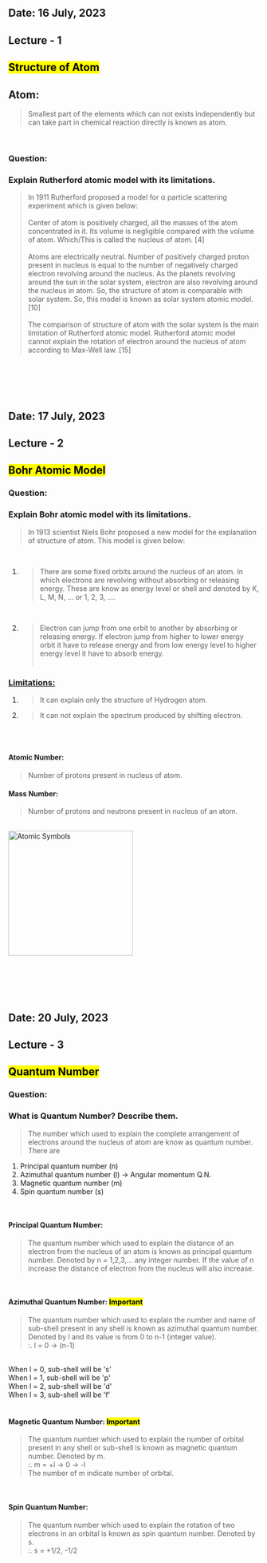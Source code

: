 ## Date: 16 July, 2023 
## Lecture - 1                       
## <mark>Structure of Atom</mark>
## Atom:
> Smallest part of the elements which can not exists independently but can take part in chemical reaction directly is known as atom.
<br>

### <b>Question:</b>
### Explain Rutherford atomic model with its limitations. 
>In 1911 Rutherford proposed a model for α particle scattering experiment which is given below:
<br><br>
>Center of atom is positively charged, all the masses of the atom concentrated in it. Its volume is negligible compared with the volume of atom. Which/This is called the nucleus of atom. [4]
<br><br>
Atoms are electrically neutral. Number of positively charged proton present in nucleus is equal to the number of negatively charged electron revolving around the nucleus. As the planets revolving around the sun in the solar system, electron are also revolving around the nucleus in atom. So, the structure of atom is comparable with solar system. So, this model is known as solar system atomic model. [10]
<br><br>
The comparison of structure of atom with the solar system is the main limitation of Rutherford atomic model. Rutherford atomic model cannot explain the rotation of electron around the nucleus of atom according to Max-Well law. [15]

<br><br><br><br>

## Date: 17 July, 2023
## Lecture - 2
## <mark>Bohr Atomic Model</mark>
### <b>Question:</b>
### Explain Bohr atomic model with its limitations. 
> In 1913 scientist Niels Bohr proposed a new model for the explanation of structure of atom. This model is given below:
<br>

1. > There are some fixed orbits around the nucleus of an atom. In which electrons are revolving without absorbing or releasing energy. These are know as energy level or shell and denoted by K, L, M, N, ... or 1, 2, 3, ....
<br>

2. > Electron can jump from one orbit to another by absorbing or releasing energy. If electron jump from higher to lower energy orbit it have to release energy and from low energy level to higher energy level it have to absorb energy.
<br><br>

### <u>Limitations:</u><br>
1. > It can explain only the structure of Hydrogen atom. 
2. > It can not explain the spectrum produced by shifting electron.

<br><br>

#### <b>Atomic Number:</b> 
> Number of protons present in nucleus of atom.

#### <b>Mass Number:</b>
>Number of protons and neutrons present in nucleus of an atom.
<br>

<img src= "https://th.bing.com/th/id/OIP.5iyro8UCmJkRbRjfJsOSyAAAAA?pid=ImgDet&rs=1" alt="Atomic Symbols" height =250px>

<br><br><br><br>

## Date: 20 July, 2023
## Lecture - 3
## <mark>Quantum Number</mark>
### <b>Question:</b>
### What is Quantum Number? Describe them.
> The number which used to explain the complete arrangement of electrons around the nucleus of atom are know as quantum number.
There are
<ol type=" i ">
  <li>Principal quantum number (n)</li>
  <li>Azimuthal quantum number (l) -> Angular momentum Q.N.</li>
  <li>Magnetic quantum number (m)</li>
  <li>Spin quantum number (s)</li>
</ol>


<br>

#### Principal Quantum Number:
> The quantum number which used to explain the distance of an electron from the nucleus of an atom is known as principal quantum number. Denoted by n = 1,2,3,... any integer number. If the value of n increase the distance of electron from the nucleus will also increase.

<br>

#### Azimuthal Quantum Number:  <mark>Important</mark>
> The quantum number which used to explain the number and name of sub-shell present in any shell is known as azimuthal quantum number.
Denoted by l and its value is from 0 to n-1 (integer value).<br>
<i>:</i>. l = 0 -> (n-1)
<br>
When l = 0, sub-shell will be 's'<br>
When l = 1, sub-shell will be 'p'<br>
When l = 2, sub-shell will be 'd'<br>
When l = 3, sub-shell will be 'f'<br>

<br>

#### Magnetic Quantum Number: <mark>Important</mark>
> The quantum number which used to explain the number of orbital present in any shell or sub-shell is known as magnetic quantum number. Denoted by m.<br>
<i>:</i>. m = +l -> 0 -> -l<br>
The number of m indicate number of orbital.

<br>

#### Spin Quantum Number:
> The quantum number which used to explain the rotation of two electrons in an orbital is known as spin quantum number. Denoted by s.<br>
<i>:</i>. s = +1/2, -1/2<br>
<br>
